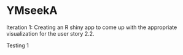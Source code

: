 # YMseekA
Iteration 1: 
Creating an R shiny app to come up with the appropriate visualization for the user story 2.2. 


Testing 1
